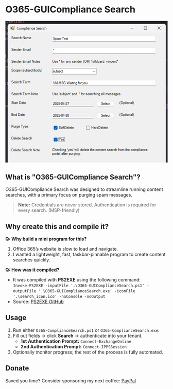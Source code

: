 # O365-GUICompliance Search  
<img src="https://github.com/AdminVin/O365-GUIComplianceSearch/blob/main/GUIComplianceSearch-Screenshot.png?raw=true" />

## What is "O365-GUICompliance Search"?  
O365-GUICompliance Search was designed to streamline running content searches, with a primary focus on purging spam messages.

> **Note:** Credentials are never stored. Authentication is required for every search. (MSP-friendly)

## Why create this and compile it?  

**Q: Why build a mini program for this?**  
1. Office 365’s website is slow to load and navigate.  
2. I wanted a lightweight, fast, taskbar-pinnable program to create content searches quickly.

**Q: How was it compiled?**  
- It was compiled with **PS2EXE** using the following command:  
  `Invoke-PS2EXE -inputFile '.\O365-GUIComplianceSearch.ps1' -outputFile '.\O365-GUIComplianceSearch.exe' -iconFile '.\search_icon.ico' -noConsole -noOutput`  
- Source: [PS2EXE GitHub](https://github.com/MScholtes/PS2EXE)

## Usage  
1. Run either `O365-ComplianceSearch.ps1` or `O365-ComplianceSearch.exe`.  
2. Fill out fields → click **Search** → authenticate into your tenant.  
   - **1st Authentication Prompt:** `Connect-ExchangeOnline`  
   - **2nd Authentication Prompt:** `Connect-IPPSSession`  
3. Optionally monitor progress; the rest of the process is fully automated.

## Donate  
Saved you time? Consider sponsoring my next coffee: [PayPal](https://www.paypal.com/donate/?hosted_button_id=EZU78ZANFT24C)

